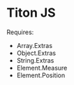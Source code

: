 # Titon JS #

Requires:
- Array.Extras
- Object.Extras
- String.Extras
- Element.Measure
- Element.Position